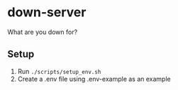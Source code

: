 # down-server
What are you down for?

## Setup
1. Run `./scripts/setup_env.sh`
2. Create a .env file using .env-example as an example
